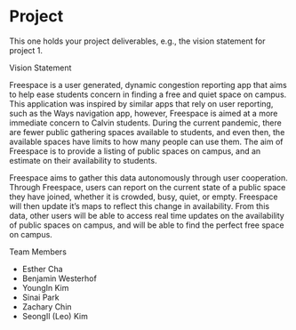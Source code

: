 # Project
This one holds your project deliverables, e.g., the vision statement for project 1.

Vision Statement

Freespace is a user generated, dynamic congestion reporting app that aims to help ease students concern in finding a free and quiet space on campus. This application was inspired by similar apps that rely on user reporting, such as the Ways navigation app, however, Freespace is aimed at a more immediate concern to Calvin students. During the current pandemic, there are fewer public gathering spaces available to students, and even then, the available spaces have limits to how many people can use them. The aim of Freespace is to provide a listing of public spaces on campus, and an estimate on their availability to students.

Freespace aims to gather this data autonomously through user cooperation. Through Freespace, users can report on the current state of a public space they have joined, whether it is crowded, busy, quiet, or empty. Freespace will then update it’s maps to reflect this change in availability. From this data, other users will be able to access real time updates on the availability of public spaces on campus, and will be able to find the perfect free space on campus.


Team Members
- Esther Cha
- Benjamin Westerhof
- YoungIn Kim
- Sinai Park
- Zachary Chin
- SeongIl (Leo) Kim
